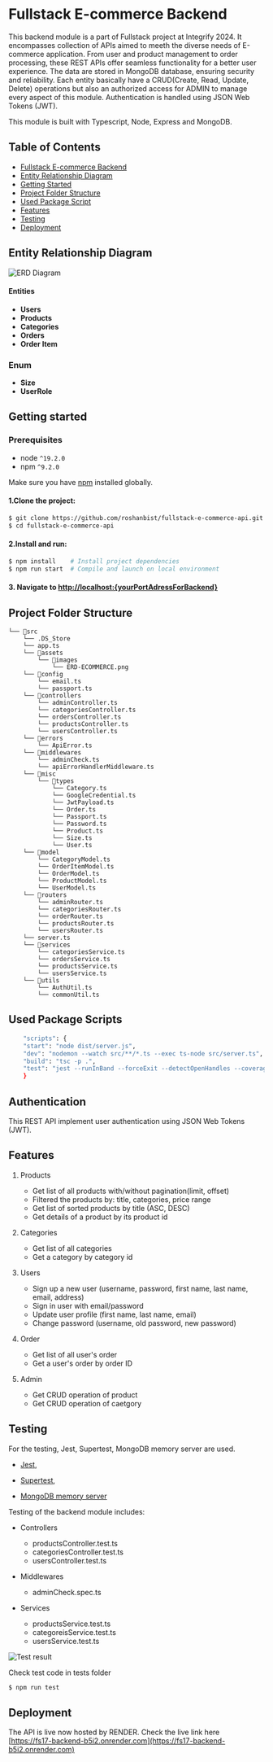 # Fullstack E-commerce Backend

This backend module is a part of Fullstack project at Integrify 2024. It encompasses collection of APIs aimed to meeth the diverse needs of E-commerce application. From user and product management to order processing, these REST APIs offer seamless functionality for a better user experience. The data are stored in MongoDB database, ensuring security and reliability. Each entity basically have a CRUD(Create, Read, Update, Delete) operations but also an authorized access for ADMIN to manage every aspect of this module. Authentication is handled using JSON Web Tokens (JWT).

This module is built with Typescript, Node, Express and MongoDB.

## Table of Contents

- [Fullstack E-commerce Backend](#fullstack-e-commerce-backend)
- [Entity Relationship Diagram](#entity-relationship-diagram)
- [Getting Started](#getting-started)
- [Project Folder Structure](#project-folder-structure)
- [Used Package Script](#used-package-scripts)
- [Features](#features)
- [Testing](#testing)
- [Deployment](#deployment)

## Entity Relationship Diagram

![ERD Diagram](./src/assets/images/ERD-ECOMMERCE.png)

#### Entities

- **Users**
- **Products**
- **Categories**
- **Orders**
- **Order Item**

### Enum

- **Size**
- **UserRole**

## Getting started

### Prerequisites

- node `^19.2.0`
- npm `^9.2.0`

Make sure you have [npm](https://www.npmjs.com/get-npm) installed globally.

#### 1.Clone the project:

```bash
$ git clone https://github.com/roshanbist/fullstack-e-commerce-api.git
$ cd fullstack-e-commerce-api
```

#### 2.Install and run:

```bash
$ npm install    # Install project dependencies
$ npm run start  # Compile and launch on local environment
```

#### 3. Navigate to [http://localhost:{yourPortAdressForBackend}](http://localhost:8080)

## Project Folder Structure

```
└── 📁src
    └── .DS_Store
    └── app.ts
    └── 📁assets
        └── 📁images
            └── ERD-ECOMMERCE.png
    └── 📁config
        └── email.ts
        └── passport.ts
    └── 📁controllers
        └── adminController.ts
        └── categoriesController.ts
        └── ordersController.ts
        └── productsController.ts
        └── usersController.ts
    └── 📁errors
        └── ApiError.ts
    └── 📁middlewares
        └── adminCheck.ts
        └── apiErrorHandlerMiddleware.ts
    └── 📁misc
        └── 📁types
            └── Category.ts
            └── GoogleCredential.ts
            └── JwtPayload.ts
            └── Order.ts
            └── Passport.ts
            └── Password.ts
            └── Product.ts
            └── Size.ts
            └── User.ts
    └── 📁model
        └── CategoryModel.ts
        └── OrderItemModel.ts
        └── OrderModel.ts
        └── ProductModel.ts
        └── UserModel.ts
    └── 📁routers
        └── adminRouter.ts
        └── categoriesRouter.ts
        └── orderRouter.ts
        └── productsRouter.ts
        └── usersRouter.ts
    └── server.ts
    └── 📁services
        └── categoriesService.ts
        └── ordersService.ts
        └── productsService.ts
        └── usersService.ts
    └── 📁utils
        └── AuthUtil.ts
        └── commonUtil.ts
```

## Used Package Scripts

```bash
    "scripts": {
    "start": "node dist/server.js",
    "dev": "nodemon --watch src/**/*.ts --exec ts-node src/server.ts",
    "build": "tsc -p .",
    "test": "jest --runInBand --forceExit --detectOpenHandles --coverage  --verbose false"
    }
```

## Authentication

This REST API implement user authentication using JSON Web Tokens (JWT).

## Features

1.  Products

    - Get list of all products with/without pagination(limit, offset)
    - Filtered the products by: title, categories, price range
    - Get list of sorted products by title (ASC, DESC)
    - Get details of a product by its product id

2.  Categories

    - Get list of all categories
    - Get a category by category id

3.  Users

    - Sign up a new user (username, password, first name, last name, email, address)
    - Sign in user with email/password
    - Update user profile (first name, last name, email)
    - Change password (username, old password, new password)

4.  Order

    - Get list of all user's order
    - Get a user's order by order ID

5.  Admin
    - Get CRUD operation of product
    - Get CRUD operation of caetgory

## Testing

For the testing, Jest, Supertest, MongoDB memory server are used.

- [Jest](https://jestjs.io/),

- [Supertest](https://www.npmjs.com/package/supertest),

- [MongoDB memory server](https://www.npmjs.com/package/mongodb-memory-server)

Testing of the backend module includes:

- Controllers
  - productsController.test.ts
  - categoriesController.test.ts
  - usersController.test.ts
- Middlewares
  - adminCheck.spec.ts
- Services

  - productsService.test.ts
  - categoreisService.test.ts
  - usersService.test.ts

![Test result](./src/assets/images/backend-testing.png)

Check test code in tests folder

```bash
$ npm run test
```

## Deployment

The API is live now hosted by RENDER.
Check the live link here [https://fs17-backend-b5i2.onrender.com](https://fs17-backend-b5i2.onrender.com)
